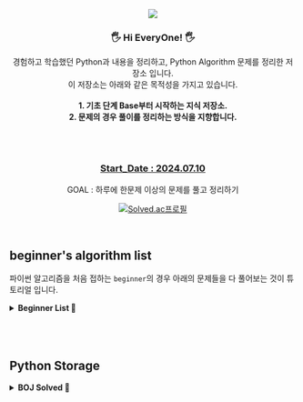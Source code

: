<p align='center'>
    <img src="https://capsule-render.vercel.app/api?type=waving&color=auto&height=300&section=header&text=Python%20Storage&fontSize=90&animation=fadeIn&fontAlignY=38&desc=learning%20and%20Working%20by%20Python!&descAlignY=51&descAlign=62"/>
</p>

<div align = "center">


### 🖐 Hi EveryOne! 🖐

경험하고 학습했던 Python과 내용을 정리하고, Python Algorithm 문제를 정리한 저장소 입니다.  
이 저장소는 아래와 같은 목적성을 가지고 있습니다.    
<br/>
**1. 기초 단계 Base부터 시작하는 지식 저장소.**  
**2. 문제의 경우 풀이를 정리하는 방식을 지향합니다.**  

<br/> 
<br/>

### <u>Start_Date : 2024.07.10</u>    

GOAL : 하루에 한문제 이상의 문제를 풀고 정리하기 


<div align="center">

  [![Solved.ac프로필](http://mazassumnida.wtf/api/generate_badge?boj=ws_nasa1515)](https://solved.ac/ws_nasa1515)

</div>


<br/>




<div align="left">


## beginner's algorithm list

파이썬 알고리즘을 처음 접하는 `beginner`의 경우 아래의 문제들을 다 풀어보는 것이 튜토리얼 입니다.  


<details>
<summary> <strong>Beginner List 🔽</strong></summary>

  
<br/>

| **분류**                | **문제 번호**                                                                                                                                           |
|-------------------------|--------------------------------------------------------------------------------------------------------------------------------------------------------|
| **입출력**              | 1000, 2557, 2558, 10950, 10951, 10952, 10953, 11021, 11022, 11718, 11719, 11720, 11721, 2741, 2742, 2739, 1924, 8393, 10818, 2438, 2439, 2440, 2441, 2442, 2445, 2522, 2446, 10991, 10992 |
| **DP**                  | 1463, 11726, 11727, 9095, 10844, 11057, 2193, 9465, 2156, 11053, 11055, 11722, 11054, 1912, 2579, 1699, 2133, 9461, 2225, 2011, 1105                                                         |
| **정렬**                | 2751, 11650, 11651, 10814, 10825, 10989, 11652, 11004                                                                                                   |
| **스택**                | ~~9012~~ , ~~10828~~, ~~10799~~                                                                                                                         |
| **큐**                  | 10845                                                                                                                                                  |
| **덱**                  | 10866                                                                                                                                                  |
| **문자열 처리**         | 10808, 10809, 10820, 2743, 11655, 10824, 11656                                                                                                         |
| **기타 자료 구조**      | 1406, 1158, 1168                                                                                                                                       |
| **기초 수학**           | 10430, 2609, 1934, 1850, 9613, 11005, 2745, 1373, 1212, 2089, 11576, 1978, 1929, 11653, 10872, 1676, 2004, 6588                                         |
| **그래프**              | 1260, 11724, 1707, 10451, 2331, 9466, 2667, 4963, 7576, 2178, 2146, 1991, 11725, 1167, 1967                                                             |
| **이분탐색/삼분탐색**   | 1654, 2805, 2110, 10815, 10816, 11662                                                                                                                   |
| **분할정복**            | 11728, 1780, 11729, 1992, 2447, 2448, 1517, 2261                                                                                                        |
| **그리디**              | 11047, 2875, 10610, 1783, 1931, 11399, 2873, 1744                                                                                                       |
| **완전탐색**            | 1476, 1107, 1451, 9095, 10819, 10971, 1697, 1963, 9019, 1525, 2251, 2186, 3108, 5014, 1759, 2580, 1987, 6603, 1182, 2003, 1806, 1644, 1261, 1208, 7453, 2632, 2143 | 

</details>

<br/>
<br/>
<br/>


## Python Storage

<details>
<summary> <strong>BOJ Solved 🔽</strong></summary>

  
<br/>

<ul>
<details>
<summary> <strong> 🟫 [BRONZE LEVEL] LIST 🔽 </strong> </summary>
<br/>

  <ul>
  <details>
  <summary>[구현]</summary>
  <br/>

  * [1157. 단어 공부 [BRONZE - 1]](https://github.com/nasa1515/Learn_Algorithm-Python/blob/main/Baekjoon%20Online%20Judge/Bronze/materialize(%EA%B5%AC%ED%98%84)/Q.1157%20%EB%8B%A8%EC%96%B4%20%EA%B3%B5%EB%B6%80%20%5BBRONZE%20-%201%5D.md)
  * [1546. 평균 [BRONZE - 1]](https://github.com/nasa1515/Learn_Algorithm-Python/blob/main/Baekjoon%20Online%20Judge/Bronze/materialize(%EA%B5%AC%ED%98%84)/Q.1546%20%ED%8F%89%EA%B7%A0%20%5BBRONZE%20-%201%5D.md)  
  * [2566. 최댓값 [BRONZE - 3]](https://github.com/nasa1515/Learn_Algorithm-Python/blob/main/Baekjoon%20Online%20Judge/Bronze/materialize(%EA%B5%AC%ED%98%84)/Q.2566%20%EC%B5%9C%EB%8C%93%EA%B0%92%20%5BBRONZE%20-%203%5D%20copy.md)  
  * [2738. 행렬 덧셈 [BRONZE - 3]](https://github.com/nasa1515/Learn_Algorithm-Python/blob/main/Baekjoon%20Online%20Judge/Bronze/materialize(%EA%B5%AC%ED%98%84)/Q.2738%20%ED%96%89%EB%A0%AC%20%EB%8D%A7%EC%85%88%20%5BBRONZE%20-%203%5D.md)   
  * [3052. 나머지 [BRONZE - 3]](https://github.com/nasa1515/Learn_Algorithm-Python/blob/main/Baekjoon%20Online%20Judge/Bronze/materialize(%EA%B5%AC%ED%98%84)/Q.3052%20%EB%82%98%EB%A8%B8%EC%A7%80%20%5BBRONZE%20-%203%5D%20copy.md)   
  * [5597. 과제 안 내신 분..? [BRONZE - 3]](https://github.com/nasa1515/Learn_Algorithm-Python/blob/main/Baekjoon%20Online%20Judge/Bronze/materialize(%EA%B5%AC%ED%98%84)/Q.5597%20%EA%B3%BC%EC%A0%9C%20%EC%95%88%20%EB%82%B4%EC%8B%A0%20%EB%B6%84..%3F%20%5BBRONZE%20-%203%5D.md)  
  * [9093. 단어뒤집기 [BRONZE - 1]](https://github.com/nasa1515/Learn_Algorithm-Python/blob/main/Baekjoon%20Online%20Judge/Bronze/materialize(%EA%B5%AC%ED%98%84)/Q.9093%20%EB%8B%A8%EC%96%B4%EB%92%A4%EC%A7%91%EA%B8%B0%20%5BBRONZE%20-%201%5D.md)  
  * [10798. 세로읽기 [BRONZE - 1]](https://github.com/nasa1515/Learn_Algorithm-Python/blob/main/Baekjoon%20Online%20Judge/Bronze/materialize(%EA%B5%AC%ED%98%84)/Q.10798%20%EC%84%B8%EB%A1%9C%EC%9D%BD%EA%B8%B0%20%5BBRONZE%20-%201%5D.md)
  * [10810. 공넣기 [BRONZE - 3]](https://github.com/nasa1515/Learn_Algorithm-Python/blob/main/Baekjoon%20Online%20Judge/Bronze/materialize(%EA%B5%AC%ED%98%84)/Q.10810%20%EA%B3%B5%EB%84%A3%EA%B8%B0%20%5BBRONZE%20-%203%5D.md)  
  * [10811. 바구니 뒤집기 [BRONZE - 2]](https://github.com/nasa1515/Learn_Algorithm-Python/blob/main/Baekjoon%20Online%20Judge/Bronze/materialize(%EA%B5%AC%ED%98%84)/Q.10811%20%EB%B0%94%EA%B5%AC%EB%8B%88%20%EB%92%A4%EC%A7%91%EA%B8%B0%20%5BBRONZE%20-%202%5D.md)   
  * [10813. 공 바꾸기 [BRONZE - 2]](https://github.com/nasa1515/Learn_Algorithm-Python/blob/main/Baekjoon%20Online%20Judge/Bronze/materialize(%EA%B5%AC%ED%98%84)/Q.10813%20%EA%B3%B5%20%EB%B0%94%EA%BE%B8%EA%B8%B0%20%5BBRONZE%20-%202%5D.md)
  
  </details>

  <br/>
  <details>
    <summary>[DFS]</summary>
    <br/>

  * [2309. 일곱 난쟁이 [BRONZE - 1]](https://github.com/nasa1515/Learn_Algorithm-Python/blob/main/Baekjoon%20Online%20Judge/Bronze/DFS(Depth%20First%20Search)/Q.2309%20%EC%9D%BC%EA%B3%B1%20%EB%82%9C%EC%9F%81%EC%9D%B4%20%5BBRONZE%20-%201%5D.md)
  </details>

</details>

<br/>

<details>
<summary> <strong> ⬜️ [SILVER LEVEL] LIST 🔽 </strong> </summary>
<br/>

  <ul>
  <details>
    <summary>[구현]</summary>
    <br/>

  * [1316. 그룹 단어 체커 [SILVER - 5]](https://github.com/nasa1515/Learn_Algorithm-Python/blob/main/Baekjoon%20Online%20Judge/Silver/materialize(%EA%B5%AC%ED%98%84)/Q.1316%20%EA%B7%B8%EB%A3%B9%20%EB%8B%A8%EC%96%B4%20%EC%B2%B4%EC%BB%A4%20%5BSILVER%20-%205%5D.md)
  * [(이차원 리스트) 2563. 색종이 [SILVER - 5]](https://github.com/nasa1515/Learn_Algorithm-Python/blob/main/Baekjoon%20Online%20Judge/Silver/materialize(%EA%B5%AC%ED%98%84)/Q.2563%20%EC%83%89%EC%A2%85%EC%9D%B4%20%5BSILVER%20-%205%5D.md)  
  * [(문자열) 2941. 크로아티아 알파벳 [SILVER - 5]](https://github.com/nasa1515/Learn_Algorithm-Python/blob/main/Baekjoon%20Online%20Judge/Silver/materialize(%EA%B5%AC%ED%98%84)/Q.2941%20%ED%81%AC%EB%A1%9C%EC%95%84%ED%8B%B0%EC%95%84%20%EC%95%8C%ED%8C%8C%EB%B2%B3%20%5BSILVER%20-%205%5D.md)
  * [(Stack) 10773. 제로 [SILVER - 4]](https://github.com/nasa1515/Learn_Algorithm-Python/blob/main/Baekjoon%20Online%20Judge/Silver/materialize(%EA%B5%AC%ED%98%84)/Q.10773%20%EC%A0%9C%EB%A1%9C%20%5BSILVER%20-%204%5D.md)  
  * [25206. 너의 평점은 [SILVER - 5]]()  

  </details>

  <br/>

  <details>
    <summary>[Binary Search] 이진탐색</summary>
    <br/>

  * [10815. 숫자 카드 [SILVER - 5]](https://github.com/nasa1515/Learn_Algorithm-Python/blob/main/Baekjoon%20Online%20Judge/Silver/Binary%20Search(%EC%9D%B4%EC%A7%84%20%ED%83%90%EC%83%89)/Q.10815%EB%B2%88%20%3A%20%EC%88%AB%EC%9E%90%20%EC%B9%B4%EB%93%9C%20%5BSILVER%20-%205%5D.md)  
  * [10816. 숫자 카드 2 [SILVER - 4]](https://github.com/nasa1515/Learn_Algorithm-Python/blob/main/Baekjoon%20Online%20Judge/Silver/Binary%20Search(%EC%9D%B4%EC%A7%84%20%ED%83%90%EC%83%89)/Q.10816%EB%B2%88%20%3A%20%EC%88%AB%EC%9E%90%20%EC%B9%B4%EB%93%9C%202%20%5BSILVER%20-%204%5D.md)

  </details>

  <br/>

  <details>
    <summary>[자료구조]</summary>
    <br/>

  * [1620. 나는야 포켓몬 마스터 이다솜 [SILVER - 4]](https://github.com/nasa1515/Learn_Algorithm-Python/blob/main/Baekjoon%20Online%20Judge/Silver/Data%20structure(%EC%9E%90%EB%A3%8C%EA%B5%AC%EC%A1%B0)/%08Q.1620%EB%B2%88%3A%20%EB%82%98%EB%8A%94%EC%95%BC%20%ED%8F%AC%EC%BC%93%EB%AA%AC%20%EB%A7%88%EC%8A%A4%ED%84%B0%20%EC%9D%B4%EB%8B%A4%EC%86%9C%20%5BSILVER%20-%204%5D.md)  
  * [(STACK 응용) 9012. : 괄호  [SILVER - 4]]()  
  * [1764. 듣보잡 [SILVER - 4]](https://github.com/nasa1515/Learn_Algorithm-Python/blob/main/Baekjoon%20Online%20Judge/Silver/Data%20structure(%EC%9E%90%EB%A3%8C%EA%B5%AC%EC%A1%B0)/Q.1764%EB%B2%88%20%3A%20%EB%93%A3%EB%B3%B4%EC%9E%A1%20%5BSILVER%20-%204%5D.md)  
  * [(STACK 구현) 10828. : 스택 [SILVER - 4]](https://github.com/nasa1515/Learn_Algorithm-Python/blob/main/Baekjoon%20Online%20Judge/Silver/Data%20structure(%EC%9E%90%EB%A3%8C%EA%B5%AC%EC%A1%B0)/Q.10828%EB%B2%88%20%3A%20%EC%8A%A4%ED%83%9D%20%5BSILVER%20-%204%5D.md)  
  * [(STACK/QUEUE) 12789. : 도키도키 간식드리미 [SILVER - 3]](https://github.com/nasa1515/Learn_Algorithm-Python/blob/main/Baekjoon%20Online%20Judge/Silver/Data%20structure(%EC%9E%90%EB%A3%8C%EA%B5%AC%EC%A1%B0)/Q.12789%EB%B2%88%20%3A%20%EB%8F%84%ED%82%A4%EB%8F%84%ED%82%A4%20%EA%B0%84%EC%8B%9D%EB%93%9C%EB%A6%AC%EB%AF%B8%20%5BSILVER%20-%203%5D.md)
  * [(STACK) 10799. : 쇠막대기 [SILVER - 2]](https://github.com/nasa1515/Learn_Algorithm-Python/blob/main/Baekjoon%20Online%20Judge/Silver/Data%20structure(%EC%9E%90%EB%A3%8C%EA%B5%AC%EC%A1%B0)/Q.10799%EB%B2%88%20%3A%20%EC%87%A0%EB%A7%89%EB%8C%80%EA%B8%B0%20%5BSILVER%20-%202%5D.md)  

  </details>




</div>